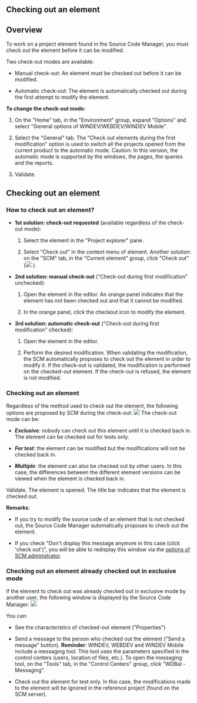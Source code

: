 


## Checking out an element
			



<a name="NOTE1"></a>
<a name="NOTE1_1"></a>


## Overview
<a name="overview_ELTTEXTE000166"></a>
To work on a project element found in the Source Code Manager, you must check out the element before it can be modified.

Two check-out modes are available:

- Manual check-out: An element must be checked out before it can be modified.

- Automatic check-out: The element is automatically checked out during the first attempt to modify the element.




**To change the check-out mode**: 

1. On the "Home" tab, in the "Environment" group, expand "Options" and select "General options of WINDEV/WEBDEV/WINDEV Mobile".

2. Select the "General" tab. The "Check out elements during the first modification" option is used to switch all the projects opened from the current product to the automatic mode. 
	Caution: In this version, the automatic mode is supported by the windows, the pages, the queries and the reports.

3. Validate. 




<a name="NOTE2"></a>
<a name="NOTE2_1"></a>


## Checking out an element
<a name="checking_out_element_ELTTEXTE000190"></a>


### How to check out an element?
<a name="how_check_out_element_ELTPARAGRAPHE000043"></a>

- **1st solution: check-out requested** (available regardless of the check-out mode):

	1. Select the element in the "Project explorer" pane.

	2. Select "Check out" in the context menu of element. 
			Another solution: on the "SCM" tab, in the "Current element" group, click "Check out" (![](https://doc.pcsoft.fr/en-US/images/image.awp?langid=3&name=GDS_ico_Extraire.gif)
).




- **2nd solution: manual check-out** ("Check-out during first modification" unchecked):

	1. Open the element in the editor. An orange panel indicates that the element has not been checked out and that it cannot be modified.

	2. In the orange panel, click the checkout icon to modify the element.




- **3rd solution: automatic check-out** ("Check-out during first modification" checked):

	1. Open the element in the editor.

	2. Perform the desired modification. When validating the modification, the SCM automatically proposes to check out the element in order to modify it. If the check-out is validated, the modification is performed on the checked-out element. If the check-out is refused, the element is not modified.






<a name="NOTE2_2"></a>


### Checking out an element
<a name="checking_out_element_ELTPARAGRAPHE000073"></a>

Regardless of the method used to check out the element, the following options are proposed by SCM during the check-out: ![](https://doc.pcsoft.fr/en-US/images/image.awp?langid=3&name=Int%E9gration%20dans%20le%20GDS%20-%20HC%20N%B0011.gif)
The check-out mode can be:

- ***Exclusive***: nobody can check out this element until it is checked back in. The element can be checked out for tests only.

- ***For test***: the element can be modified but the modifications will not be checked back in.

- ***Multiple***: the element can also be checked out by other users. In this case, the differences between the different element versions can be viewed when the element is checked back in.




Validate. The element is opened. The title bar indicates that the element is checked out.

**Remarks**:

- If you try to modify the source code of an element that is not checked out, the Source Code Manager automatically proposes to check out the element.  

- If you check "Don't display this message anymore in this case (click 'check out')", you will be able to redisplay this window via the [options of SCM administrator](../Editeurs/2038023.md).



<a name="NOTE2_3"></a>


### Checking out an element already checked out in exclusive mode
<a name="checking_out_element_already_checked_out_exclusive_mode_ELTPARAGRAPHE000096"></a>

If the element to check out was already checked out in exclusive mode by another user, the following window is displayed by the Source Code Manager: ![](https://doc.pcsoft.fr/en-US/images/image.awp?langid=3&name=GDS_Deja_Extrait.gif)


You can:

- See the characteristics of checked-out element ("Properties")

- Send a message to the person who checked out the element ("Send a message" button). 
	**Reminder**: WINDEV, WEBDEV and WINDEV Mobile include a messaging tool. This tool uses the parameters specified in the control centers (users, location of files, etc.). To open the messaging tool, on the "Tools" tab, in the "Control Centers" group, click "WDBal - Messaging".

- Check out the element for test only. In this case, the modifications made to the element will be ignored in the reference project (found on the SCM server).





